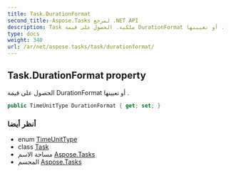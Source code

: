 ```yaml
---
title: Task.DurationFormat
second_title: Aspose.Tasks لمرجع .NET API
description: Task ملكية. الحصول على قيمة DurationFormat أو تعيينها .
type: docs
weight: 340
url: /ar/net/aspose.tasks/task/durationformat/
---
```

## Task.DurationFormat property

الحصول على قيمة DurationFormat أو تعيينها .

```csharp
public TimeUnitType DurationFormat { get; set; }
```

### أنظر أيضا

* enum [TimeUnitType](../../timeunittype/)
* class [Task](../)
* مساحة الاسم [Aspose.Tasks](../../task/)
* المجسم [Aspose.Tasks](../../../)


